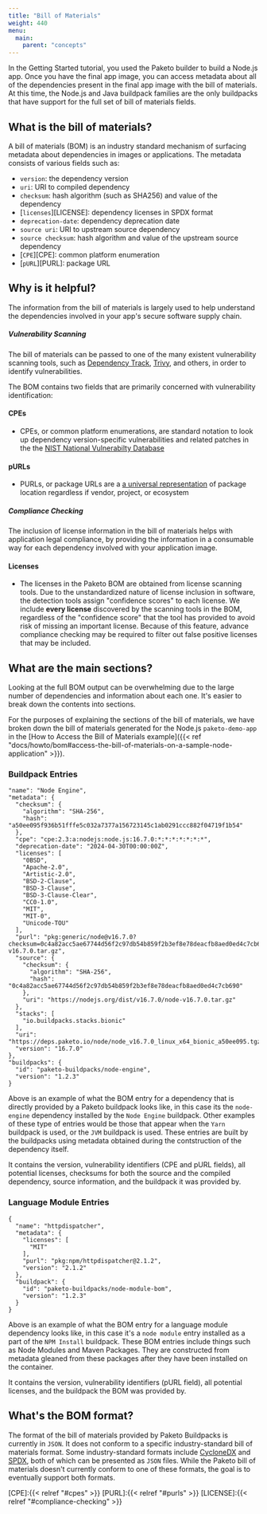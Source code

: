 ```yaml
---
title: "Bill of Materials"
weight: 440
menu:
  main:
    parent: "concepts"
---
```


In the Getting Started tutorial, you used the Paketo builder to build a Node.js app. Once you have the final app image, you can access metadata about all of the dependencies present in the final app image with the bill of materials. At this time, the Node.js and Java buildpack families are the only buildpacks that have support for the full set of bill of materials fields.

## What is the bill of materials?

A bill of materials (BOM) is an industry standard mechanism of surfacing metadata about dependencies in images or applications. The metadata consists of various fields such as:
* `version`: the dependency version
* `uri`: URI to compiled dependency
* `checksum`: hash algorithm (such as SHA256) and value of the dependency
* [`licenses`][LICENSE]: dependency licenses in SPDX format
* `deprecation-date`: dependency deprecation date
* `source uri`: URI to upstream source dependency
* `source checksum`: hash algorithm and value of the upstream source dependency
* [`CPE`][CPE]: common platform enumeration
* [`pURL`][PURL]: package URL

## Why is it helpful?
The information from the bill of materials is largely used to help understand the dependencies involved in your app's secure software supply chain.

##### Vulnerability Scanning
The bill of materials can be passed to one of the many existent vulnerability scanning tools, such as [Dependency Track](https://dependencytrack.org/), [Trivy](https://github.com/aquasecurity/trivy), and others, in order to identify vulnerabilities.

The BOM contains two fields that are primarily concerned with vulnerability identification:

#### CPEs

  * CPEs, or common platform enumerations, are standard notation to look up dependency version-specific vulnerabilities and related patches in the the [NIST National Vulnerabilty Database](https://nvd.nist.gov/products/cpe/search)

#### pURLs

* PURLs, or package URLs are a [a universal representation](https://github.com/package-url/purl-spec) of package location regardless if vendor, project, or ecosystem

##### Compliance Checking
The inclusion of license information in the bill of materials helps with application legal compliance, by providing the information in a consumable way for each dependency involved with your application image.

#### Licenses
* The licenses in the Paketo BOM are obtained from license scanning tools. Due to the unstandardized nature of license inclusion in software, the detection tools assign "confidence scores" to each license. We include **every license** discovered by the scanning tools in the BOM, regardless of the "confidence score" that the tool has provided to avoid risk of missing an important license. Because of this feature, advance compliance checking may be required to filter out false positive licenses that may be included.

## What are the main sections?

Looking at the full BOM output can be overwhelming due to the large number of dependencies and information about each one. It's easier to break down the contents into sections.

For the purposes of explaining the sections of the bill of materials, we have broken down the bill of materials generated for the Node.js `paketo-demo-app` in the [How to Access the Bill of Materials example]({{< ref "docs/howto/bom#access-the-bill-of-materials-on-a-sample-node-application" >}}).

### Buildpack Entries
```plain
"name": "Node Engine",
"metadata": {
  "checksum": {
    "algorithm": "SHA-256",
    "hash": "a50ee095f936b51fffe5c032a7377a156723145c1ab0291ccc882f04719f1b54"
  },
  "cpe": "cpe:2.3:a:nodejs:node.js:16.7.0:*:*:*:*:*:*:*",
  "deprecation-date": "2024-04-30T00:00:00Z",
  "licenses": [
    "0BSD",
    "Apache-2.0",
    "Artistic-2.0",
    "BSD-2-Clause",
    "BSD-3-Clause",
    "BSD-3-Clause-Clear",
    "CC0-1.0",
    "MIT",
    "MIT-0",
    "Unicode-TOU"
  ],
  "purl": "pkg:generic/node@v16.7.0?checksum=0c4a82acc5ae67744d56f2c97db54b859f2b3ef8e78deacfb8aed0ed4c7cb690&download_url=https://nodejs.org/dist/v16.7.0/node-v16.7.0.tar.gz",
  "source": {
    "checksum": {
      "algorithm": "SHA-256",
      "hash": "0c4a82acc5ae67744d56f2c97db54b859f2b3ef8e78deacfb8aed0ed4c7cb690"
    },
    "uri": "https://nodejs.org/dist/v16.7.0/node-v16.7.0.tar.gz"
  },
  "stacks": [
    "io.buildpacks.stacks.bionic"
  ],
  "uri": "https://deps.paketo.io/node/node_v16.7.0_linux_x64_bionic_a50ee095.tgz",
  "version": "16.7.0"
},
"buildpacks": {
  "id": "paketo-buildpacks/node-engine",
  "version": "1.2.3"
}
```
Above is an example of what the BOM entry for a dependency that is directly provided by a Paketo buildpack looks like, in this case its the `node-engine` dependency installed by the `Node Engine` buildpack. Other examples of these type of entries would be those that appear when the `Yarn` buildpack is used, or the `JVM` buildpack is used. These entries are built by the buildpacks using metadata obtained during the contstruction of the dependency itself.

It contains the version, vulnerability identifiers (CPE and pURL fields), all potential licenses, checksums for both the source and the compiled dependency, source information, and the buildpack it was provided by.

### Language Module Entries
```plain
{
  "name": "httpdispatcher",
  "metadata": {
    "licenses": [
      "MIT"
    ],
    "purl": "pkg:npm/httpdispatcher@2.1.2",
    "version": "2.1.2"
  },
  "buildpack": {
    "id": "paketo-buildpacks/node-module-bom",
    "version": "1.2.3"
  }
}
```
Above is an example of what the BOM entry for a language module dependency looks like, in this case it's a `node module` entry installed as a part of the `NPM Install` buildpack. These BOM entries include things such as Node Modules and Maven Packages. They are constructed from metadata gleaned from these packages after they have been installed on the container.

It contains the version, vulnerability identifiers (pURL field), all potential licenses, and the buildpack the BOM was provided by.

## What's the BOM format?

The format of the bill of materials provided by Paketo Buildpacks is currently in `JSON`. It does not conform to a specific industry-standard bill of materials format. Some industry-standard formats include [CycloneDX](https://cyclonedx.org/) and [SPDX](https://spdx.dev/), both of which can be presented as `JSON` files. While the Paketo bill of materials doesn't currently conform to one of these formats, the goal is to eventually support both formats.

<!-- References -->
[CPE]:{{< relref "#cpes" >}}
[PURL]:{{< relref "#purls" >}}
[LICENSE]:{{< relref "#compliance-checking" >}}

